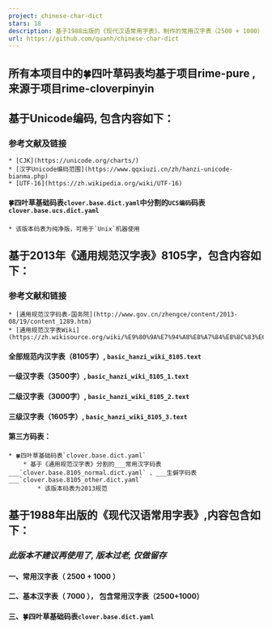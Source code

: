 ```yaml
---
project: chinese-char-dict
stars: 18
description: 基于1988出版的《现代汉语常用字表》，制作的常用汉字表（2500 + 1000）及 基本汉子表（7000）。
url: https://github.com/quanh/chinese-char-dict
---
```


所有本项目中的🍀四叶草码表均基于项目rime-pure ,来源于项目rime-cloverpinyin
----------------------------------------------------

基于Unicode编码, 包含内容如下：
--------------------

### 参考文献及链接

```
* [CJK](https://unicode.org/charts/)
* [汉字Unicode编码范围](https://www.qqxiuzi.cn/zh/hanzi-unicode-bianma.php)
* [UTF-16](https://zh.wikipedia.org/wiki/UTF-16)
```

#### 🍀四叶草基础码表`clover.base.dict.yaml`中分割的`UCS编码`码表 `clover.base.ucs.dict.yaml`

```
* 该版本码表为纯净版，可用于`Unix`机器使用
```

基于2013年《通用规范汉字表》8105字，包含内容如下：
-----------------------------

### 参考文献和链接

```
* [通用规范汉字码表-国务院](http://www.gov.cn/zhengce/content/2013-08/19/content_1289.htm)
* [通用规范汉字表Wiki](https://zh.wikisource.org/wiki/%E9%80%9A%E7%94%A8%E8%A7%84%E8%8C%83%E6%B1%89%E5%AD%97%E8%A1%A8)
```

#### 全部规范内汉字表（8105字）, `basic_hanzi_wiki_8105.text`

#### 一级汉字表（3500字）, `basic_hanzi_wiki_8105_1.text`

#### 二级汉字表（3000字）, `basic_hanzi_wiki_8105_2.text`

#### 三级汉字表（1605字）, `basic_hanzi_wiki_8105_3.text`

#### 第三方码表：

```
* 🍀四叶草基础码表`clover.base.dict.yaml`  
    * 基于《通用规范汉字表》分割的___常用汉字码表___`clover.base.8105_normal.dict.yaml` 、___生僻字码表___`clover.base.8105_other.dict.yaml`
        * 该版本码表为2013规范
```

基于1988年出版的《现代汉语常用字表》,内容包含如下：
----------------------------

### _**此版本不建议再使用了, 版本过老, 仅做留存**_

#### 一、常用汉字表（ 2500 + 1000 ）

#### 二、基本汉字表（ 7000 ）， 包含常用汉字表（2500+1000）

#### 三、🍀四叶草基础码表`clover.base.dict.yaml`
